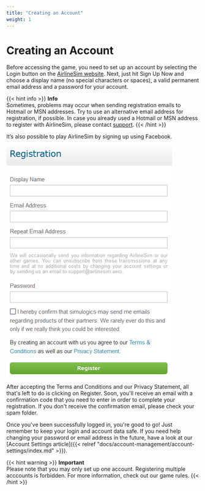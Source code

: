 ```yaml
---
title: "Creating an Account"
weight: 1
---
```


# Creating an Account

Before accessing the game, you need to set up an account by selecting the Login button on the [AirlineSim website](https://www.airlinesim.aero/en/). Next, just hit Sign Up Now and choose a display name (no special characters or spaces), a valid permanent email address and a password for your account.

{{< hint info >}}
**Info**  
Sometimes, problems may occur when sending registration emails to Hotmail or MSN addresses. Try to use an alternative email address for registration, if possible. In case you already used a Hotmail or MSN address to register with AirlineSim, please contact [support](https://www.airlinesim.aero/blog/pages/support/).
{{< /hint >}}

It’s also possible to play AirlineSim by signing up using Facebook.

![Account Registration Page](register_01.png "Account Registration Page")

After accepting the Terms and Conditions and our Privacy Statement, all that's left to do is clicking on Register. Soon, you'll receive an email with a confirmation code that you need to enter in order to complete your registration. If you don't receive the confirmation email, please check your spam folder. 

Once you've been successfully logged in, you're good to go! Just remember to keep your login and account data safe. If you need help changing your password or email address in the future, have a look at our [Account Settings article]({{< relref "docs/account-management/account-settings/index.md" >}}).

{{< hint warning >}}
**Important**  
Please note that you may only set up one account. Registering multiple acccounts is forbidden. For more information, check out our game rules.
{{< /hint >}}

